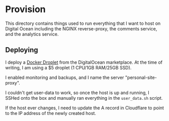 # Provision

This directory contains things used to run everything that I want to host on Digital Ocean including the NGINX reverse-proxy, the comments service, and the analytics service.

## Deploying

I deploy a [Docker Droplet](https://do.co/2PQDXut) from the DigitalOcean marketplace. At the time of writing, I am using a $5 droplet (1 CPU/1GB RAM/25GB SSD).

I enabled monitoring and backups, and I name the server "personal-site-proxy".

I couldn't get user-data to work, so once the host is up and running, I SSHed onto the box and manually ran everything in the `user_data.sh` script.

If the host ever changes, I need to update the A record in Cloudflare to point to the IP address of the newly created host.

